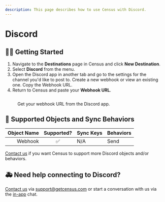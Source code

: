 ```yaml
---
description: This page describes how to use Census with Discord.
---
```


# Discord

## 🏃‍♀️ Getting Started

1. Navigate to the **Destinations** page in Census and click **New Destination**.
2. Select **Discord** from the menu.
3. Open the Discord app in another tab and go to the settings for the channel you'd like to post to. Create a new webhook or view an existing one. Copy the Webhook URL.
4. Return to Census and paste your **Webhook URL**.

<figure><img src="../.gitbook/assets/discord.png" alt=""><figcaption><p>Get your webhook URL from the Discord app.</p></figcaption></figure>

## 🔀 Supported Objects and Sync Behaviors <a href="#supported-objects-and-sync-behaviors" id="supported-objects-and-sync-behaviors"></a>

| **Object Name** | **Supported?** | **Sync Keys**  | **Behaviors** |
| --------------: | :------------: | ---------------- |---------------|
| Webhook | ✅ | N/A | Send          |

[Contact us](mailto:support@getcensus.com) if you want Census to support more Discord objects and/or behaviors.

## 🚑 Need help connecting to Discord?

[Contact us](mailto:support@getcensus.com) via support@getcensus.com or start a conversation with us via the [in-app](https://app.getcensus.com) chat.
